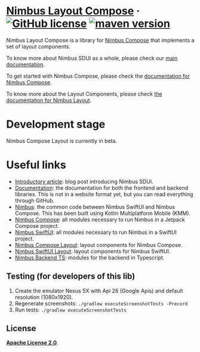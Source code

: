 # [**Nimbus Layout Compose**](https://github.com/ZupIT/nimbus-docs/) &middot; [![GitHub license](https://img.shields.io/badge/license-Apache%202.0-blue)](https://github.com/ZupIT/nimbus-layout-compose/blob/main/LICENSE.txt) [![maven version](https://img.shields.io/maven-central/v/br.com.zup.nimbus/nimbus-layout-compose)](https://search.maven.org/artifact/br.com.zup.nimbus/nimbus-layout-compose)

Nimbus Layout Compose is a library for [Nimbus Compose](https://github.com/ZupIT/nimbus-compose) that implements a set of layout components.

To know more about Nimbus SDUI as a whole, please check our [main documentation](https://github.com/ZupIT/nimbus-docs/blob/main/readme.md).

To get started with Nimbus Compose, please check the [documentation for Nimbus Compose](https://github.com/ZupIT/nimbus-docs/blob/main/compose/index.md).

To know more about the Layout Components, please check [the documentation for Nimbus Layout](https://github.com/ZupIT/nimbus-docs/blob/main/layout/index.md).

# Development stage
Nimbus Compose Layout is currently in beta.

# Useful links
- [Introductory article](https://medium.com/p/9a0d95686fd9/): blog post introducing Nimbus SDUI.
- [Documentation](https://github.com/ZupIT/nimbus-docs): the documentation for both the frontend and backend libraries. This is not in a website format yet, but you can read everything through GitHub.
- [Nimbus](https://github.com/ZupIT/nimbus): the common code between Nimbus SwiftUI and Nimbus Compose. This has been built using Kotlin Multiplatform Mobile (KMM).
- [Nimbus Compose](https://github.com/ZupIT/nimbus-compose): all modules necessary to run Nimbus in a Jetpack Compose project.
- [Nimbus SwiftUI](https://github.com/ZupIT/nimbus-swiftui): all modules necessary to run Nimbus in a SwiftUI project.
- [Nimbus Compose Layout](https://github.com/ZupIT/nimbus-layout-compose): layout components for Nimbus Compose.
- [Nimbus SwiftUI Layout](https://github.com/ZupIT/nimbus-layout-swiftui): layout components for Nimbus SwiftUI.
- [Nimbus Backend TS](https://github.com/ZupIT/nimbus-backend-ts): modules for the backend in Typescript.

## Testing (for developers of this lib)
1. Create the emulator Nexus 5X with Api 26 (Google Apis) and default resolution (1080x1920).
2. Regenerate screenshots: ```./gradlew executeScreenshotTests -Precord ```
3. Run tests: ```./gradlew executeScreenshotTests ```

## **License**
[**Apache License 2.0**](https://github.com/ZupIT/nimbus-layout-compose/blob/main/LICENSE.txt).
